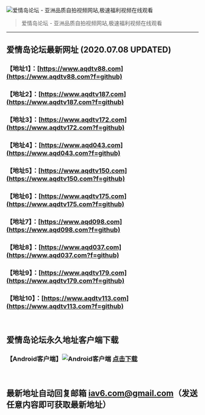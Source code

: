 ![爱情岛论坛 - 亚洲品质自拍视频网站,极速福利视频在线观看](http://ww1.sinaimg.cn/large/007drMcOgy1g5i6x3ua0xj30eg0393yo.jpg)
> 爱情岛论坛 - 亚洲品质自拍视频网站,极速福利视频在线观看

---

## 爱情岛论坛最新网址 (2020.07.08 UPDATED)
### 【地址1】：[https://www.aqdtv88.com](https://www.aqdtv88.com?f=github)
### 【地址2】：[https://www.aqdtv187.com](https://www.aqdtv187.com?f=github)
### 【地址3】：[https://www.aqdtv172.com](https://www.aqdtv172.com?f=github)
### 【地址4】：[https://www.aqd043.com](https://www.aqd043.com?f=github)
### 【地址5】：[https://www.aqdtv150.com](https://www.aqdtv150.com?f=github)
### 【地址6】：[https://www.aqdtv175.com](https://www.aqdtv175.com?f=github)
### 【地址7】：[https://www.aqd098.com](https://www.aqd098.com?f=github)
### 【地址8】：[https://www.aqd037.com](https://www.aqd037.com?f=github)
### 【地址9】：[https://www.aqdtv179.com](https://www.aqdtv179.com?f=github)
### 【地址10】：[https://www.aqdtv113.com](https://www.aqdtv113.com?f=github)
<br>

## 爱情岛论坛永久地址客户端下载
### 【Android客户端】![Android客户端](https://ww1.sinaimg.cn/large/007drMcOgy1fzljgv278jj300f00ia9t.jpg) [点击下载](https://cdn.cqtnfs.com/app/aqdlt_android_0828.apk)

<br>

## 最新地址自动回复邮箱 [iav6.com@gmail.com](mailto:iav6.com@gmail.com)（发送任意内容即可获取最新地址）
